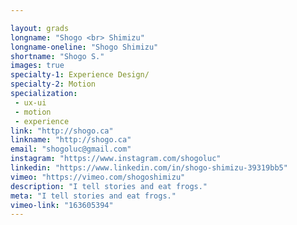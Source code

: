 ```yaml
---

layout: grads
longname: "Shogo <br> Shimizu"
longname-oneline: "Shogo Shimizu"
shortname: "Shogo S."
images: true
specialty-1: Experience Design/
specialty-2: Motion
specialization:
 - ux-ui
 - motion
 - experience
link: "http://shogo.ca"
linkname: "http://shogo.ca"
email: "shogoluc@gmail.com"
instagram: "https://www.instagram.com/shogoluc"
linkedin: "https://www.linkedin.com/in/shogo-shimizu-39319bb5"
vimeo: "https://vimeo.com/shogoshimizu"
description: "I tell stories and eat frogs."
meta: "I tell stories and eat frogs."
vimeo-link: "163605394"
---
```

